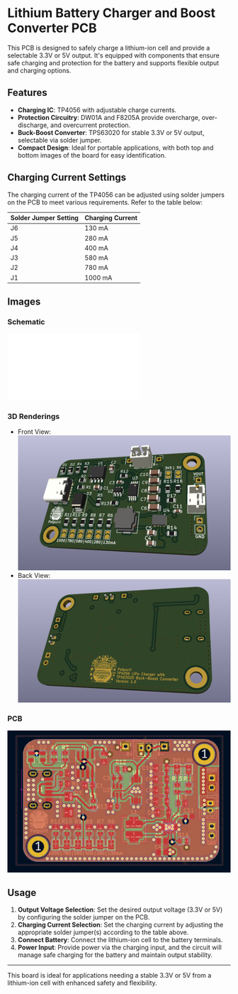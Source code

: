# Lithium Battery Charger and Boost Converter PCB

This PCB is designed to safely charge a lithium-ion cell and provide a selectable 3.3V or 5V output. It's equipped with components that ensure safe charging and protection for the battery and supports flexible output and charging options. 

## Features

- **Charging IC**: TP4056 with adjustable charge currents.
- **Protection Circuitry**: DW01A and F8205A provide overcharge, over-discharge, and overcurrent protection.
- **Buck-Boost Converter**: TPS63020 for stable 3.3V or 5V output, selectable via solder jumper.
- **Compact Design**: Ideal for portable applications, with both top and bottom images of the board for easy identification.

## Charging Current Settings

The charging current of the TP4056 can be adjusted using solder jumpers on the PCB to meet various requirements. Refer to the table below:

| Solder Jumper Setting | Charging Current |
|-----------------------|------------------|
| J6                    | 130 mA          |
| J5                    | 280 mA          |
| J4                    | 400 mA          |
| J3                    | 580 mA          |
| J2                    | 780 mA          |
| J1                    | 1000 mA         |

## Images

### Schematic
![Schematic](imgs/schematic-v1.0.pdf)

### 3D Renderings
- Front View: ![3D Front](imgs/3d-front-v1.0.png)
- Back View: ![3D Back](imgs/3d-back-v1.0.png)

### PCB
![PCB](imgs/pccb.png)

## Usage

1. **Output Voltage Selection**: Set the desired output voltage (3.3V or 5V) by configuring the solder jumper on the PCB.
2. **Charging Current Selection**: Set the charging current by adjusting the appropriate solder jumper(s) according to the table above.
3. **Connect Battery**: Connect the lithium-ion cell to the battery terminals.
4. **Power Input**: Provide power via the charging input, and the circuit will manage safe charging for the battery and maintain output stability.

---

This board is ideal for applications needing a stable 3.3V or 5V from a lithium-ion cell with enhanced safety and flexibility.
